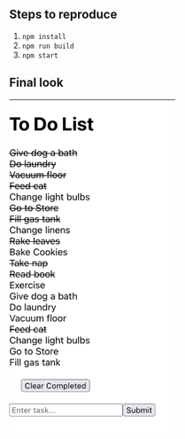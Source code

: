 ## Steps to reproduce
1. `npm install`
2. `npm run build`
3. `npm start`

## Final look
<img src="to-do-list.png" width="300" height="600" />
